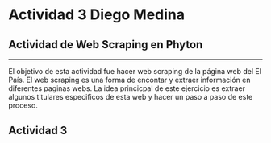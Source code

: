 # Actividad 3 Diego Medina
## Actividad de Web Scraping en Phyton

***

El objetivo de esta actividad fue hacer web scraping de la página web del El País. El web scraping es una forma de encontar y extraer información en diferentes paginas webs.
La idea princicpal de este ejercicio es extraer algunos titulares especificos de esta web y hacer un paso a paso de este proceso.

## Actividad 3


